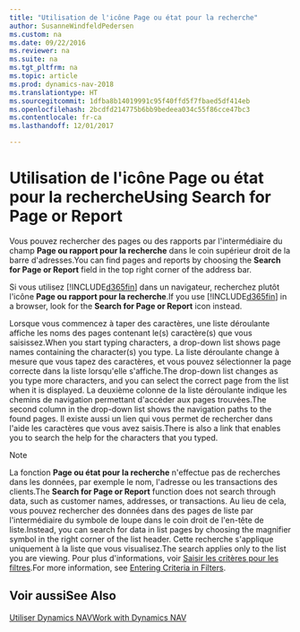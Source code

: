 ```yaml
---
title: "Utilisation de l'icône Page ou état pour la recherche"
author: SusanneWindfeldPedersen
ms.custom: na
ms.date: 09/22/2016
ms.reviewer: na
ms.suite: na
ms.tgt_pltfrm: na
ms.topic: article
ms.prod: dynamics-nav-2018
ms.translationtype: HT
ms.sourcegitcommit: 1dfba8b14019991c95f40ffd5f7fbaed5df414eb
ms.openlocfilehash: 2bcdfd214775b6bb9bedeea034c55f86cce47bc3
ms.contentlocale: fr-ca
ms.lasthandoff: 12/01/2017

---
```


# <a name="using-search-for-page-or-report"></a><span data-ttu-id="a5bec-102">Utilisation de l'icône Page ou état pour la recherche</span><span class="sxs-lookup"><span data-stu-id="a5bec-102">Using Search for Page or Report</span></span>
<span data-ttu-id="a5bec-103">Vous pouvez rechercher des pages ou des rapports par l'intermédiaire du champ **Page ou rapport pour la recherche** dans le coin supérieur droit de la barre d'adresses.</span><span class="sxs-lookup"><span data-stu-id="a5bec-103">You can find pages and reports by choosing the **Search for Page or Report** field in the top right corner of the address bar.</span></span>

<span data-ttu-id="a5bec-104">Si vous utilisez [!INCLUDE[d365fin](includes/d365fin_md.md)] dans un navigateur, recherchez plutôt l'icône **Page ou rapport pour la recherche**.</span><span class="sxs-lookup"><span data-stu-id="a5bec-104">If you use [!INCLUDE[d365fin](includes/d365fin_md.md)] in a browser, look for the **Search for Page or Report** icon instead.</span></span>

<span data-ttu-id="a5bec-105">Lorsque vous commencez à taper des caractères, une liste déroulante affiche les noms des pages contenant le(s) caractère(s) que vous saisissez.</span><span class="sxs-lookup"><span data-stu-id="a5bec-105">When you start typing characters, a drop-down list shows page names containing the character(s) you type.</span></span> <span data-ttu-id="a5bec-106">La liste déroulante change à mesure que vous tapez des caractères, et vous pouvez sélectionner la page correcte dans la liste lorsqu'elle s'affiche.</span><span class="sxs-lookup"><span data-stu-id="a5bec-106">The drop-down list changes as you type more characters, and you can select the correct page from the list when it is displayed.</span></span> <span data-ttu-id="a5bec-107">La deuxième colonne de la liste déroulante indique les chemins de navigation permettant d'accéder aux pages trouvées.</span><span class="sxs-lookup"><span data-stu-id="a5bec-107">The second column in the drop-down list shows the navigation paths to the found pages.</span></span> <span data-ttu-id="a5bec-108">Il existe aussi un lien qui vous permet de rechercher dans l'aide les caractères que vous avez saisis.</span><span class="sxs-lookup"><span data-stu-id="a5bec-108">There is also a link that enables you to search the help for the characters that you typed.</span></span>

> [!NOTE]  
>   <span data-ttu-id="a5bec-109">La fonction **Page ou état pour la recherche** n'effectue pas de recherches dans les données, par exemple le nom, l'adresse ou les transactions des clients.</span><span class="sxs-lookup"><span data-stu-id="a5bec-109">The **Search for Page or Report** function does not search through data, such as customer names, addresses, or transactions.</span></span> <span data-ttu-id="a5bec-110">Au lieu de cela, vous pouvez rechercher des données dans des pages de liste par l'intermédiaire du symbole de loupe dans le coin droit de l'en-tête de liste.</span><span class="sxs-lookup"><span data-stu-id="a5bec-110">Instead, you can search for data in list pages by choosing the magnifier symbol in the right corner of the list header.</span></span> <span data-ttu-id="a5bec-111">Cette recherche s'applique uniquement à la liste que vous visualisez.</span><span class="sxs-lookup"><span data-stu-id="a5bec-111">The search applies only to the list you are viewing.</span></span> <span data-ttu-id="a5bec-112">Pour plus d'informations, voir [Saisir les critères pour les filtres](ui-enter-criteria-filters.md).</span><span class="sxs-lookup"><span data-stu-id="a5bec-112">For more information, see [Entering Criteria in Filters](ui-enter-criteria-filters.md).</span></span>  

## <a name="see-also"></a><span data-ttu-id="a5bec-113">Voir aussi</span><span class="sxs-lookup"><span data-stu-id="a5bec-113">See Also</span></span>
[<span data-ttu-id="a5bec-114">Utiliser Dynamics NAV</span><span class="sxs-lookup"><span data-stu-id="a5bec-114">Work with Dynamics NAV</span></span>](ui-work-product.md)

